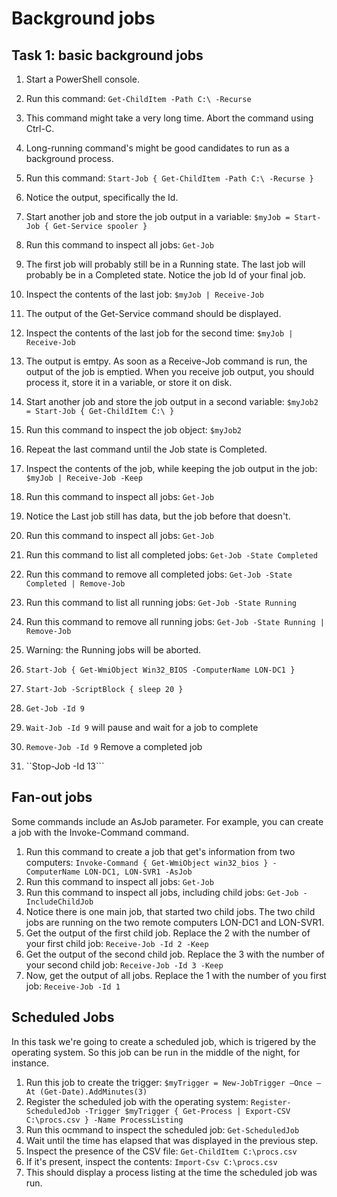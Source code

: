 # Background jobs

## Task 1: basic background jobs
1. Start a PowerShell console.
1. Run this command: ```Get-ChildItem -Path C:\ -Recurse```
1. This command might take a very long time. Abort the command using Ctrl-C.
1. Long-running command's might be good candidates to run as a background process.
1. Run this command: ```Start-Job { Get-ChildItem -Path C:\ -Recurse }```
1. Notice the output, specifically the Id.
1. Start another job and store the job output in a variable: ```$myJob = Start-Job { Get-Service spooler }```
1. Run this command to inspect all jobs: ```Get-Job```
1. The first job will probably still be in a Running state. The last job will probably be in a Completed state. Notice the job Id of your final job.
1. Inspect the contents of the last job: ```$myJob | Receive-Job```
1. The output of the Get-Service command should be displayed.
1. Inspect the contents of the last job for the second time: ```$myJob | Receive-Job```
1. The output is emtpy. As soon as a Receive-Job command is run, the output of the job is emptied. When you receive job output, you should process it, store it in a variable, or store it on disk.
1. Start another job and store the job output in a second variable: ```$myJob2 = Start-Job { Get-ChildItem C:\ }```
1. Run this command to inspect the job object: ```$myJob2```
1. Repeat the last command until the Job state is Completed.
1. Inspect the contents of the job, while keeping the job output in the job: ```$myJob | Receive-Job -Keep```
1. Run this command to inspect all jobs: ```Get-Job```
1. Notice the Last job still has data, but the job before that doesn't. 
1. Run this command to inspect all jobs: ```Get-Job```
1. Run this command to list all completed jobs: ```Get-Job -State Completed```
1. Run this command to remove all completed jobs: ```Get-Job -State Completed | Remove-Job```
1. Run this command to list all running jobs: ```Get-Job -State Running```
1. Run this command to remove all running jobs: ```Get-Job -State Running | Remove-Job```
1. Warning: the Running jobs will be aborted.

1. ```Start-Job { Get-WmiObject Win32_BIOS -ComputerName LON-DC1 }```
1. ```Start-Job -ScriptBlock { sleep 20 }```
1. ```Get-Job -Id 9```
1. ```Wait-Job -Id 9``` will pause and wait for a job to complete
1. ```Remove-Job -Id 9``` Remove a completed job
1. ``Stop-Job -Id 13```


## Fan-out jobs
Some commands include an AsJob parameter. For example, you can create a job with the Invoke-Command command. 
1. Run this command to create a job that get's information from two computers: ```Invoke-Command { Get-WmiObject win32_bios } -ComputerName LON-DC1, LON-SVR1 -AsJob```
1. Run this command to inspect all jobs: ```Get-Job```
1. Run this command to inspect all jobs, including child jobs: ```Get-Job -IncludeChildJob```
1. Notice there is one main job, that started two child jobs. The two child jobs are running on the two remote computers LON-DC1 and LON-SVR1.
1. Get the output of the first child job. Replace the 2 with the number of your first child job: ```Receive-Job -Id 2 -Keep```
1. Get the output of the second child job. Replace the 3 with the number of your second child job: ```Receive-Job -Id 3 -Keep```
1. Now, get the output of all jobs. Replace the 1 with the number of you first job: ```Receive-Job -Id 1```


## Scheduled Jobs
In this task we're going to create a scheduled job, which is trigered by the operating system. So this job can be run in the middle of the night, for instance.
1. Run this job to create the trigger: ```$myTrigger = New-JobTrigger –Once –At (Get-Date).AddMinutes(3)```
1. Register the scheduled job with the operating system: ```Register-ScheduledJob -Trigger $myTrigger { Get-Process | Export-CSV C:\procs.csv } -Name ProcessListing```
1. Run this ocmmand to inspect the scheduled job: ```Get-ScheduledJob```
1. Wait until the time has elapsed that was displayed in the previous step.
1. Inspect the presence of the CSV file: ```Get-ChildItem C:\procs.csv```
1. If it's present, inspect the contents: ```Import-Csv C:\procs.csv```
1. This should display a process listing at the time the scheduled job was run.
